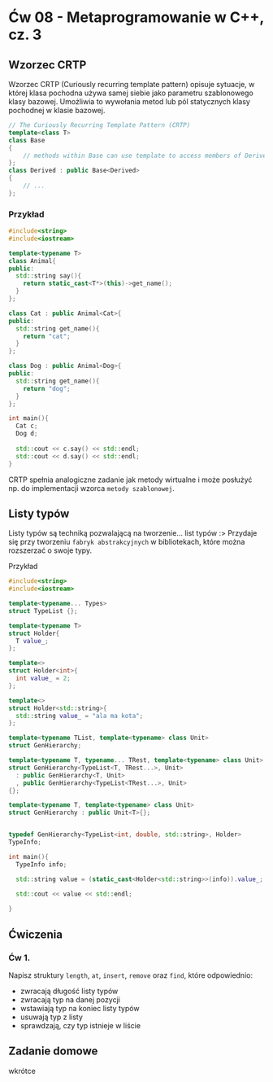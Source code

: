 # Ćw 08 - Metaprogramowanie w C++, cz. 3

## Wzorzec CRTP

Wzorzec CRTP (Curiously recurring template pattern) opisuje sytuacje, w której klasa pochodna używa samej siebie jako parametru szablonowego klasy bazowej. Umożliwia to wywołania metod lub pól statycznych klasy pochodnej w klasie bazowej.

```C++
// The Curiously Recurring Template Pattern (CRTP)
template<class T>
class Base
{
    // methods within Base can use template to access members of Derived
};
class Derived : public Base<Derived>
{
    // ...
};
```

### Przykład

```C++
#include<string>
#include<iostream>

template<typename T>
class Animal{
public:
  std::string say(){
    return static_cast<T*>(this)->get_name();
  }
};

class Cat : public Animal<Cat>{
public:
  std::string get_name(){
    return "cat";
  }
};

class Dog : public Animal<Dog>{
public:
  std::string get_name(){
    return "dog";
  }
};

int main(){
  Cat c;
  Dog d;
  
  std::cout << c.say() << std::endl;
  std::cout << d.say() << std::endl;
}
```

CRTP spełnia analogiczne zadanie jak metody wirtualne i może posłużyć np. do implementacji wzorca `metody szablonowej`.

## Listy typów

Listy typów są techniką pozwalającą na tworzenie... list typów :> Przydaje się przy tworzeniu `fabryk abstrakcyjnych` w bibliotekach, które można rozszerzać o swoje typy.

Przykład

```C++
#include<string>
#include<iostream>

template<typename... Types>
struct TypeList {};

template<typename T>
struct Holder{
  T value_;
};

template<>
struct Holder<int>{
  int value_ = 2;
};

template<>
struct Holder<std::string>{
  std::string value_ = "ala ma kota";
};

template<typename TList, template<typename> class Unit>
struct GenHierarchy;

template<typename T, typename... TRest, template<typename> class Unit>
struct GenHierarchy<TypeList<T, TRest...>, Unit>
  : public GenHierarchy<T, Unit>
  , public GenHierarchy<TypeList<TRest...>, Unit>
{};

template<typename T, template<typename> class Unit>
struct GenHierarchy : public Unit<T>{};


typedef GenHierarchy<TypeList<int, double, std::string>, Holder>
TypeInfo;

int main(){
  TypeInfo info;

  std::string value = (static_cast<Holder<std::string>>(info)).value_;

  std::cout << value << std::endl;
  
}
```

## Ćwiczenia

### Ćw 1.
Napisz struktury `length`, `at`, `insert`, `remove` oraz `find`, które odpowiednio:
* zwracają długość listy typów
* zwracają typ na danej pozycji
* wstawiają typ na koniec listy typów
* usuwają typ z listy
* sprawdzają, czy typ istnieje w liście

## Zadanie domowe
wkrótce